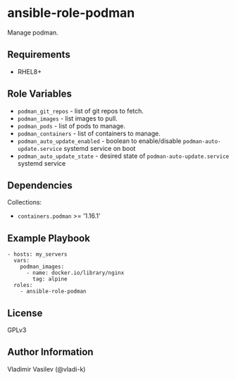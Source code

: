 ansible-role-podman
====

Manage podman.

Requirements
------------

* RHEL8+

Role Variables
--------------

* `podman_git_repos` - list of git repos to fetch.
* `podman_images` - list images to pull.
* `podman_pods` - list of pods to manage.
* `podman_containers` - list of containers to manage.
* `podman_auto_update_enabled` - boolean to enable/disable `podman-auto-update.service` systemd service on boot
* `podman_auto_update_state` - desired state of `podman-auto-update.service` systemd service

Dependencies
------------

Collections:

* `containers.podman` >= '1.16.1'

Example Playbook
----------------

```
- hosts: my_servers
  vars:
    podman_images:
      - name: docker.io/library/nginx
        tag: alpine
  roles:
    - ansible-role-podman
```

License
-------

GPLv3

Author Information
------------------

Vladimir Vasilev (@vladi-k)
